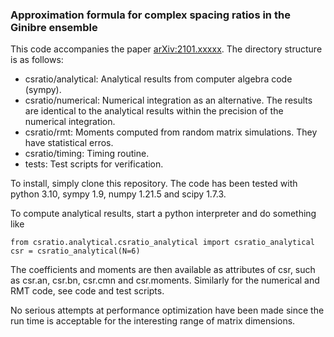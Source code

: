 ### Approximation formula for complex spacing ratios in the Ginibre ensemble

This code accompanies the paper [arXiv:2101.xxxxx](https://arxiv.org/abs/2101.xxxxx).
The directory structure is as follows:

* csratio/analytical: Analytical results from computer algebra code (sympy).
* csratio/numerical: Numerical integration as an alternative. The results are identical to the analytical results within the precision of the numerical integration.
* csratio/rmt: Moments computed from random matrix simulations. They have statistical erros.
* csratio/timing: Timing routine.
* tests: Test scripts for verification.

To install, simply clone this repository.
The code has been tested with python 3.10, sympy 1.9, numpy 1.21.5 and scipy 1.7.3.

To compute analytical results, start a python interpreter and do something like

```
from csratio.analytical.csratio_analytical import csratio_analytical
csr = csratio_analytical(N=6)
```

The coefficients and moments are then available as attributes of csr, such as csr.an, csr.bn, csr.cmn and csr.moments. Similarly for the numerical and RMT code, see code and test scripts.

No serious attempts at performance optimization have been made since the run time is acceptable for the interesting range of matrix dimensions.
